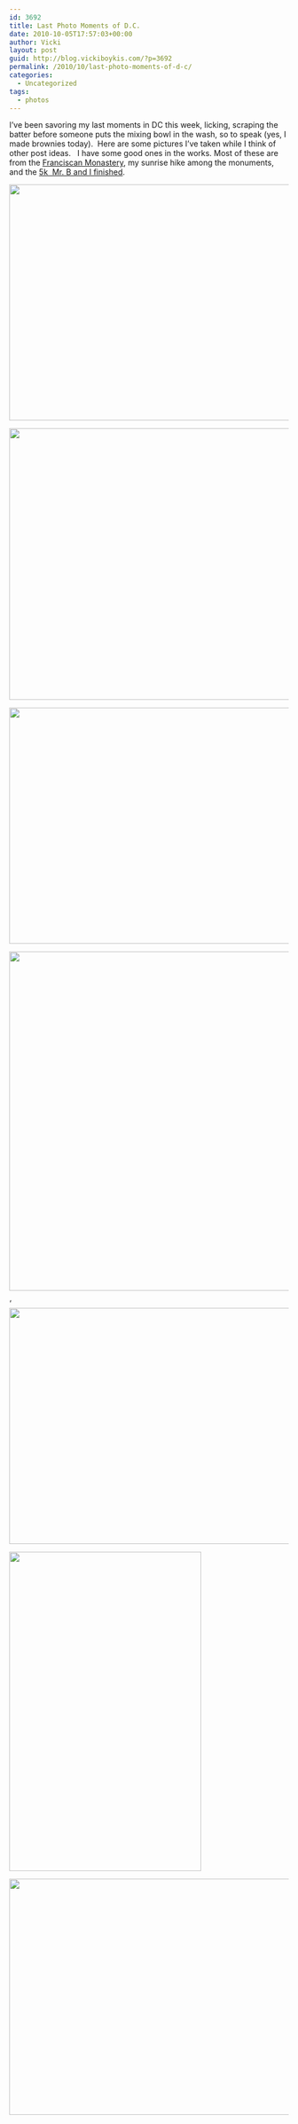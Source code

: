 ```yaml
---
id: 3692
title: Last Photo Moments of D.C.
date: 2010-10-05T17:57:03+00:00
author: Vicki
layout: post
guid: http://blog.vickiboykis.com/?p=3692
permalink: /2010/10/last-photo-moments-of-d-c/
categories:
  - Uncategorized
tags:
  - photos
---
```

I&#8217;ve been savoring my last moments in DC this week, licking, scraping the batter before someone puts the mixing bowl in the wash, so to speak (yes, I made brownies today).  Here are some pictures I&#8217;ve taken while I think of other post ideas.   I have some good ones in the works. Most of these are from the [Franciscan Monastery](http://www.myfranciscan.org/), my sunrise hike among the monuments, and the [5k  Mr. B and I finished](http://www.clarendondayrun.com/results/2010.html).

[<img class="aligncenter size-full wp-image-3693" title="DSC_0830" src="https://raw.githubusercontent.com/veekaybee/wlb/gh-pages/assets/images/2010/10/DSC_0830.jpg" alt="" width="640" height="426" />](https://raw.githubusercontent.com/veekaybee/wlb/gh-pages/assets/images/2010/10/DSC_0830.jpg)

<p style="text-align: center;">
  <a href="https://raw.githubusercontent.com/veekaybee/wlb/gh-pages/assets/images/2010/10/DSC_0924.jpg"><img class="aligncenter size-full wp-image-3694" title="DSC_0924" src="https://raw.githubusercontent.com/veekaybee/wlb/gh-pages/assets/images/2010/10/DSC_0924.jpg" alt="" width="737" height="490" /></a>
</p>

[<img class="aligncenter size-full wp-image-3695" title="DSC_0819" src="https://raw.githubusercontent.com/veekaybee/wlb/gh-pages/assets/images/2010/10/DSC_0819.jpg" alt="" width="640" height="426" />](https://raw.githubusercontent.com/veekaybee/wlb/gh-pages/assets/images/2010/10/DSC_0819.jpg)
  
[](https://raw.githubusercontent.com/veekaybee/wlb/gh-pages/assets/images/2010/10/DSC_0891.jpg)

[<img class="aligncenter size-full wp-image-3696" title="DSC_0891" src="https://raw.githubusercontent.com/veekaybee/wlb/gh-pages/assets/images/2010/10/DSC_0891.jpg" alt="" width="640" height="612" />](https://raw.githubusercontent.com/veekaybee/wlb/gh-pages/assets/images/2010/10/DSC_0891.jpg)
  
&#8216;[<img class="aligncenter size-full wp-image-3697" title="DSC_0912" src="https://raw.githubusercontent.com/veekaybee/wlb/gh-pages/assets/images/2010/10/DSC_0912.jpg" alt="" width="640" height="426" />](https://raw.githubusercontent.com/veekaybee/wlb/gh-pages/assets/images/2010/10/DSC_0912.jpg)
  
[<img class="aligncenter size-full wp-image-3698" title="IMAG0376" src="https://raw.githubusercontent.com/veekaybee/wlb/gh-pages/assets/images/2010/10/IMAG0376.jpg" alt="" width="346" height="576" />](https://raw.githubusercontent.com/veekaybee/wlb/gh-pages/assets/images/2010/10/IMAG0376.jpg)
  
[<img class="aligncenter size-full wp-image-3700" title="DSC_0904" src="https://raw.githubusercontent.com/veekaybee/wlb/gh-pages/assets/images/2010/10/DSC_0904.jpg" alt="" width="640" height="426" />](https://raw.githubusercontent.com/veekaybee/wlb/gh-pages/assets/images/2010/10/DSC_0904.jpg)